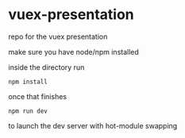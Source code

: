 # vuex-presentation
repo for the vuex presentation

make sure you have node/npm installed

inside the directory run 
```
npm install
```
once that finishes
```
npm run dev
```
to launch the dev server with hot-module swapping
